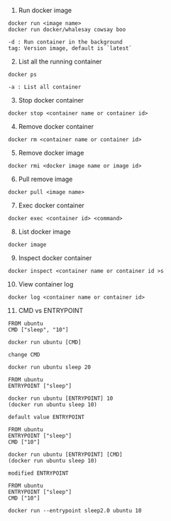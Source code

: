 1.  Run docker image

```
docker run <image name>
docker run docker/whalesay cowsay boo
```

```
-d : Run container in the background
tag: Version image, default is `latest`
```

2. List all the running container

```
docker ps
```

```
-a : List all container
```

3. Stop docker container

```
docker stop <container name or container id>
```

4. Remove docker container

```
docker rm <container name or container id>
```

5. Remove docker image

```
docker rmi <docker image name or image id>
```

6. Pull remove image

```
docker pull <image name>
```

7. Exec docker container

```
docker exec <container id> <command>
```

8. List docker image

```
docker image
```

9. Inspect docker container

```
docker inspect <container name or container id >s
```

10. View container log

```
docker log <container name or container id>
```

11. CMD vs ENTRYPOINT

```
FROM ubuntu
CMD ["sleep", "10"]

docker run ubuntu [CMD]

change CMD 

docker run ubuntu sleep 20
```

```
FROM ubuntu
ENTRYPOINT ["sleep"]

docker run ubuntu [ENTRYPOINT] 10
(docker run ubuntu sleep 10)
```

```
default value ENTRYPOINT

FROM ubuntu
ENTRYPOINT ["sleep"]
CMD ["10"]

docker run ubuntu [ENTRYPOINT] [CMD]
(docker run ubuntu sleep 10)

```

```
modified ENTRYPOINT

FROM ubuntu
ENTRYPOINT ["sleep"]
CMD ["10"]

docker run --entrypoint sleep2.0 ubuntu 10

```
